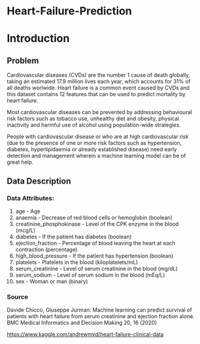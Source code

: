 # Heart-Failure-Prediction

# Introduction

## **Problem**  
    
Cardiovascular diseases (CVDs) are the number 1 cause of death globally, taking an estimated 17.9 million lives each year, which accounts for 31% of all deaths worlwide.
Heart failure is a common event caused by CVDs and this dataset contains 12 features that can be used to predict mortality by heart failure.

Most cardiovascular diseases can be prevented by addressing behavioural risk factors such as tobacco use, unhealthy diet and obesity, physical inactivity and harmful use of alcohol using population-wide strategies.
    
People with cardiovascular disease or who are at high cardiovascular risk (due to the presence of one or more risk factors such as hypertension, diabetes, hyperlipidaemia or already established disease) need early detection and management wherein a machine learning model can be of great help.

## **Data Description**

### **Data Attributes:**
1. age - Age
2. anaemia - Decrease of red blood cells or hemoglobin (boolean) 
3. creatinine_phosphokinase - Level of the CPK enzyme in the blood (mcg/L)
4. diabetes - If the patient has diabetes (boolean)
5. ejection_fraction - Percentage of blood leaving the heart at each contraction (percentage)
6. high_blood_pressure - If the patient has hypertension (boolean)
7. platelets - Platelets in the blood (kiloplatelets/mL)
8. serum_creatinine -  Level of serum creatinine in the blood (mg/dL)
10. serum_sodium - Level of serum sodium in the blood (mEq/L)
11. sex - Woman or man (binary)

### **Source**
Davide Chicco, Giuseppe Jurman: Machine learning can predict survival of patients with heart failure from serum creatinine and ejection fraction alone. BMC Medical Informatics and Decision Making 20, 16 (2020)

https://www.kaggle.com/andrewmvd/heart-failure-clinical-data

